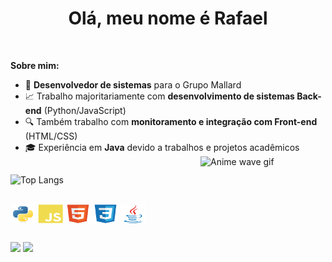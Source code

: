 <h1 align="center">Olá, meu nome é Rafael</h1>

<br />

<strong>Sobre mim:</strong>
- 💼 **Desenvolvedor de sistemas** para o Grupo Mallard
- 📈 Trabalho majoritariamente com **desenvolvimento de sistemas Back-end** (Python/JavaScript)
- 🔍 Também trabalho com **monitoramento e integração com Front-end** (HTML/CSS)
- 🎓 Experiência em **Java** devido a trabalhos e projetos acadêmicos
            <img align="right" alt="Anime wave gif" src="https://i.giphy.com/media/v1.Y2lkPTc5MGI3NjExYXQ4MGNja2c0c3UxcGV2NDBjeTIyeGdsdXo1OTg4cjQ4YTUxanN2ZCZlcD12MV9pbnRlcm5hbF9naWZfYnlfaWQmY3Q9Zw/5lAtcHWPAYFdS/giphy.gif" width="200"/>
            
##

![Top Langs](https://github-readme-stats-git-master-rafaeljlimas-projects.vercel.app/api/top-langs/?username=rafaeljlima&layout=compact&theme=radical)

<div style="display: inline_block"><br>
  <img align="center" alt="Rafael-Python" height="30" width="40" src="https://raw.githubusercontent.com/devicons/devicon/master/icons/python/python-original.svg">
  <img align="center" alt="Rafael-Js" height="30" width="40" src="https://raw.githubusercontent.com/devicons/devicon/master/icons/javascript/javascript-plain.svg">
  <img align="center" alt="Rafael-HTML" height="30" width="40" src="https://raw.githubusercontent.com/devicons/devicon/master/icons/html5/html5-original.svg">
  <img align="center" alt="Rafael-CSS" height="30" width="40" src="https://raw.githubusercontent.com/devicons/devicon/master/icons/css3/css3-original.svg">
  <img align="center" alt="Rafael-Java" height="30" width="40" src="https://raw.githubusercontent.com/devicons/devicon/master/icons/java/java-original.svg">
</div>

##

<div> 
  <a href = "mailto:rafaelj13.lima@gmail.com"><img src="https://img.shields.io/badge/-Gmail-%23333?style=for-the-badge&logo=gmail&logoColor=white" target="_blank"></a>
  <a href="https://www.linkedin.com/in/rafaeljdlima/" target="_blank"><img src="https://img.shields.io/badge/-LinkedIn-%230077B5?style=for-the-badge&logo=linkedin&logoColor=white" target="_blank"></a> 
</div>
